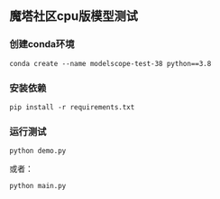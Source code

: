 ## 魔塔社区cpu版模型测试


### 创建conda环境
```shell
conda create --name modelscope-test-38 python==3.8
```

### 安装依赖
```shell
pip install -r requirements.txt
```

### 运行测试
```shell
python demo.py
```

或者：

```shell
python main.py
```
